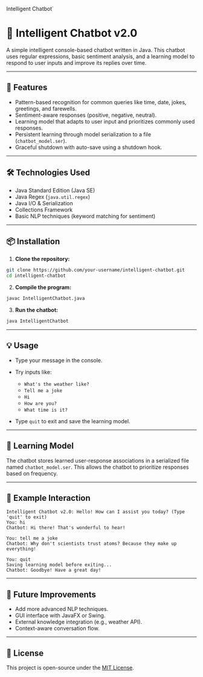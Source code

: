Intelligent Chatbot`


# 🤖 Intelligent Chatbot v2.0

A simple intelligent console-based chatbot written in Java. This chatbot uses regular expressions, basic sentiment analysis, and a learning model to respond to user inputs and improve its replies over time.

---

## 🚀 Features

- Pattern-based recognition for common queries like time, date, jokes, greetings, and farewells.
- Sentiment-aware responses (positive, negative, neutral).
- Learning model that adapts to user input and prioritizes commonly used responses.
- Persistent learning through model serialization to a file (`chatbot_model.ser`).
- Graceful shutdown with auto-save using a shutdown hook.

---

## 🛠️ Technologies Used

- Java Standard Edition (Java SE)
- Java Regex (`java.util.regex`)
- Java I/O & Serialization
- Collections Framework
- Basic NLP techniques (keyword matching for sentiment)

---

## 📦 Installation

1. **Clone the repository:**

```bash
git clone https://github.com/your-username/intelligent-chatbot.git
cd intelligent-chatbot
````

2. **Compile the program:**

```bash
javac IntelligentChatbot.java
```

3. **Run the chatbot:**

```bash
java IntelligentChatbot
```

---

## 💡 Usage

* Type your message in the console.
* Try inputs like:

  * `What's the weather like?`
  * `Tell me a joke`
  * `Hi`
  * `How are you?`
  * `What time is it?`
* Type `quit` to exit and save the learning model.

---

## 📁 Learning Model

The chatbot stores learned user-response associations in a serialized file named `chatbot_model.ser`. This allows the chatbot to prioritize responses based on frequency.

---

## 🤖 Example Interaction

```
Intelligent Chatbot v2.0: Hello! How can I assist you today? (Type 'quit' to exit)
You: hi
Chatbot: Hi there! That's wonderful to hear!

You: tell me a joke
Chatbot: Why don't scientists trust atoms? Because they make up everything!

You: quit
Saving learning model before exiting...
Chatbot: Goodbye! Have a great day!
```

---

## 🧠 Future Improvements

* Add more advanced NLP techniques.
* GUI interface with JavaFX or Swing.
* External knowledge integration (e.g., weather API).
* Context-aware conversation flow.

---

## 📄 License

This project is open-source under the [MIT License](LICENSE).

